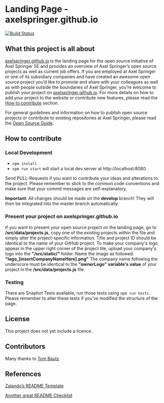 # Landing Page - axelspringer.github.io

[![Build Status](https://travis-ci.org/axelspringer/axelspringer.github.io.svg?branch=develop)](https://travis-ci.org/axelspringer/axelspringer.github.io)

## What this project is all about

[axelspringer.github.io](https://axelspringer.github.io) is the landing page for the open source initiative of Axel Springer SE and provides an overview of Axel Springer’s open source projects as well as current job offers. If you are employed at Axel Springer or one of its subsidiary companies and have created an awesome open source project you’d like to promote and share with your colleagues as well as with people outside the boundaries of Axel Springer, you’re welcome to publish your project on [axelspringer.github.io](https://axelspringer.github.io). For more details on how to add your project to the website or contribute new features, please read the [How to contribute](#how-to-contribute) section.

For general guidelines and information on how to publish open source projects or contribute to existing repositories at Axel Springer, please read the [Open Source Guide](https://github.com/axelspringer/axelspringer.github.io/blob/develop/OPEN-SOURCE-GUIDE.md#publish-your-project-at-githubcomaxelspringer).

## How to contribute

### Local Development

* `npm install`
* `npm run start` will start a local dev server at http://localhost:8080

Send PULL-Requests if you want to contribute your ideas and alterations to the project. Please remember to stick to the common code conventions and make sure that your commit messages are self-explanatory.

**Important**: All changes should be made on the **develop** branch! They will then be integrated into the master branch automatically.

### Present your project on axelspringer.github.io

If you want to present your open source project on the landing page, go to **/src/data/projects.js**, copy one of the existing projects within the file and simply alter the project-specific information. Title and project ID should be identical to the name of your GitHub project.
To make your company's logo appear in the upper right corner of the project tile, upload your company's logo into the **"/src/static/"** folder. Name the image as followed: **"logo_[insertCompanyNameHere].png"** The company name following the underscore must be identical to the **"ownerLogo" variable's value** of your project in the **/src/data/projects.js** file.

### Testing

There are Snaphot Tests available, run those tests using `npm run tests`.
Please remember to alter these tests if you’ve modified the structure of the page.

## License
This project does not yet include a licence.

## Contributors
Many thanks to [Tom Bautz]( https://github.com/tbtz)

## References
[Zalando’s README Template](https://github.com/cfpb/open-source-project-template)

[Another great README Checklist](https://github.com/cfpb/open-source-project-template)
